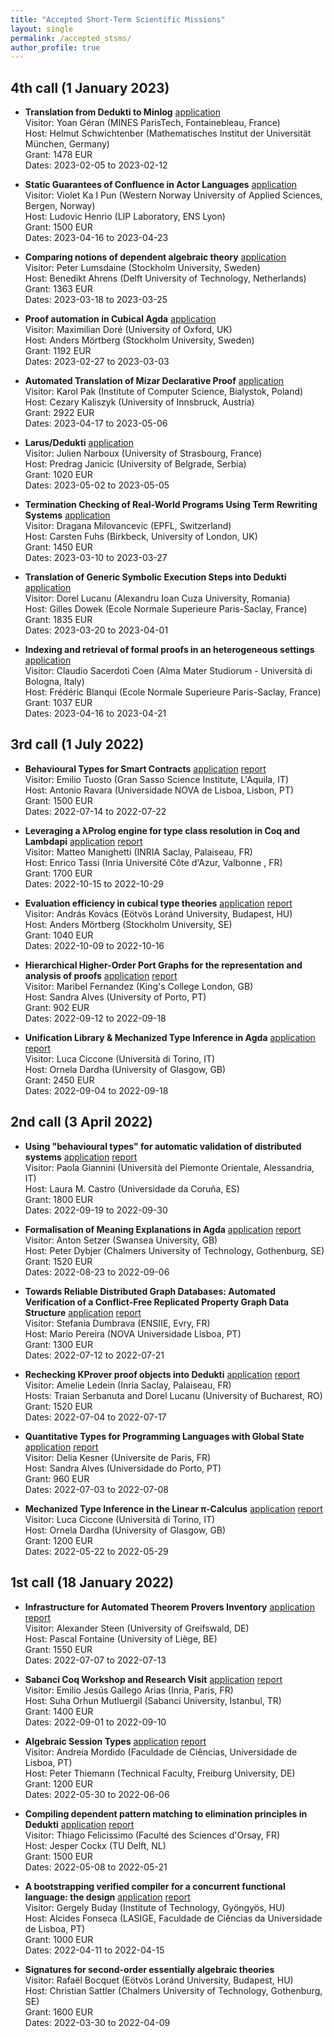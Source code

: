 ```yaml
---
title: "Accepted Short-Term Scientific Missions"
layout: single
permalink: /accepted_stsms/
author_profile: true
---
```


<!--
* **Title** [application](/_pages/stsm/name-app.pdf)   
  Visitor:   
  Host:   
  Grant: 0 EUR  
  Dates: 2023-03-01 to 2023-04-01
-->

## 4th call (1 January 2023)

* **Translation from Dedukti to Minlog** [application](/_pages/stsm/geran-app.pdf)   
  Visitor: Yoan Géran (MINES ParisTech, Fontainebleau, France)   
  Host: Helmut Schwichtenber (Mathematisches Institut der Universität München, Germany)   
  Grant: 1478 EUR  
  Dates: 2023-02-05 to 2023-02-12

* **Static Guarantees of Confluence in Actor Languages** [application](/_pages/stsm/pun-app.pdf)   
  Visitor: Violet Ka I Pun (Western Norway University of Applied Sciences, Bergen, Norway)   
  Host: Ludovic Henrio (LIP Laboratory, ENS Lyon)   
  Grant: 1500 EUR  
  Dates: 2023-04-16 to 2023-04-23

* **Comparing notions of dependent algebraic theory** [application](/_pages/stsm/lumsdaine-app.pdf)   
  Visitor: Peter Lumsdaine (Stockholm University, Sweden)   
  Host: Benedikt Ahrens (Delft University of Technology, Netherlands)   
  Grant: 1363 EUR  
  Dates: 2023-03-18 to 2023-03-25

* **Proof automation in Cubical Agda** [application](/_pages/stsm/dore-app.pdf)   
  Visitor: Maximilian Doré (University of Oxford, UK)   
  Host: Anders Mörtberg (Stockholm University, Sweden)   
  Grant: 1192 EUR  
  Dates: 2023-02-27 to 2023-03-03

* **Automated Translation of Mizar Declarative Proof** [application](/_pages/stsm/pak-app.pdf)   
  Visitor: Karol Pak (Institute of Computer Science, Bialystok, Poland)   
  Host: Cezary Kaliszyk (University of Innsbruck, Austria)   
  Grant: 2922 EUR  
  Dates: 2023-04-17 to 2023-05-06

* **Larus/Dedukti** [application](/_pages/stsm/narboux-app.pdf)   
  Visitor: Julien Narboux (University of Strasbourg, France)   
  Host: Predrag Janicic (University of Belgrade, Serbia)   
  Grant: 1020 EUR  
  Dates: 2023-05-02 to 2023-05-05

* **Termination Checking of Real-World Programs Using Term Rewriting Systems** [application](/_pages/stsm/milovancevic-app.pdf)   
  Visitor: Dragana Milovancevic (EPFL, Switzerland)   
  Host: Carsten Fuhs (Birkbeck, University of London, UK)   
  Grant: 1450 EUR  
  Dates: 2023-03-10 to 2023-03-27

* **Translation of Generic Symbolic Execution Steps into Dedukti** [application](/_pages/stsm/lucanu-app.pdf)   
  Visitor: Dorel Lucanu (Alexandru Ioan Cuza University, Romania)   
  Host: Gilles Dowek (Ecole Normale Superieure Paris-Saclay, France)   
  Grant: 1835 EUR  
  Dates: 2023-03-20 to 2023-04-01

* **Indexing and retrieval of formal proofs in an heterogeneous settings** [application](/_pages/stsm/sacerdoti-app.pdf)   
  Visitor: Claudio Sacerdoti Coen (Alma Mater Studiorum - Università di Bologna, Italy)   
  Host: Frédéric Blanqui (Ecole Normale Superieure Paris-Saclay, France)   
  Grant: 1037 EUR  
  Dates: 2023-04-16 to 2023-04-21

## 3rd call (1 July 2022)

* **Behavioural Types for Smart Contracts** [application](/_pages/stsm/tuosto-app.pdf) [report](/_pages/stsm/tuosto-rep.pdf)   
  Visitor: Emilio Tuosto (Gran Sasso Science Institute, L'Aquila, IT)  
  Host: Antonio Ravara (Universidade NOVA de Lisboa, Lisbon, PT)  
  Grant: 1500 EUR  
  Dates: 2022-07-14 to 2022-07-22

* **Leveraging a λProlog engine for type class resolution in Coq and Lambdapi** [application](/_pages/stsm/manighetti-app.pdf) [report](/_pages/stsm/manighetti-rep.pdf)   
  Visitor: Matteo Manighetti (INRIA Saclay, Palaiseau, FR)  
  Host: Enrico Tassi (Inria Université Côte d'Azur, Valbonne , FR)  
  Grant: 1700 EUR  
  Dates: 2022-10-15 to 2022-10-29

* **Evaluation efficiency in cubical type theories** [application](/_pages/stsm/kovacs-app.pdf) [report](/_pages/stsm/kovacs-rep.pdf)   
  Visitor: András Kovács (Eötvös Loránd University, Budapest, HU)  
  Host: Anders Mörtberg (Stockholm University, SE)  
  Grant: 1040 EUR  
  Dates: 2022-10-09 to 2022-10-16

* **Hierarchical Higher-Order Port Graphs for the representation and analysis of proofs** [application](/_pages/stsm/fernandez-app.pdf) [report](/_pages/stsm/fernandez-rep.pdf)   
  Visitor: Maribel Fernandez (King's College London, GB)  
  Host: Sandra Alves (University of Porto, PT)  
  Grant: 902 EUR  
  Dates: 2022-09-12 to 2022-09-18

* **Unification Library & Mechanized Type Inference in Agda** [application](/_pages/stsm/ciccone2-app.pdf) [report](/_pages/stsm/ciccone2-rep.pdf)   
  Visitor: Luca Ciccone (Università di Torino, IT)  
  Host: Ornela Dardha (University of Glasgow, GB)  
  Grant: 2450 EUR  
  Dates: 2022-09-04 to 2022-09-18

## 2nd call (3 April 2022)

* **Using "behavioural types" for automatic validation of distributed systems** [application](/_pages/stsm/giannini-app.pdf) [report](/_pages/stsm/giannini-rep.pdf)   
  Visitor: Paola Giannini (Università del Piemonte Orientale, Alessandria, IT)  
  Host: Laura M. Castro (Universidade da Coruña, ES)  
  Grant: 1800 EUR  
  Dates: 2022-09-19 to 2022-09-30

* **Formalisation of Meaning Explanations in Agda** [application](/_pages/stsm/setzer-app.pdf) [report](/_pages/stsm/setzer-rep.pdf)   
  Visitor: Anton Setzer (Swansea University, GB)  
  Host: Peter Dybjer (Chalmers University of Technology, Gothenburg, SE)  
  Grant: 1520 EUR  
  Dates: 2022-08-23 to 2022-09-06

* **Towards Reliable Distributed Graph Databases: Automated Verification of a Conflict-Free Replicated Property Graph Data Structure** [application](/_pages/stsm/dumbrava-app.pdf) [report](/_pages/stsm/dumbrava-rep.pdf)   
  Visitor: Stefania Dumbrava (ENSIIE, Evry, FR)  
  Host: Mario Pereira (NOVA Universidade Lisboa, PT)  
  Grant: 1300 EUR  
  Dates: 2022-07-12 to 2022-07-21

* **Rechecking KProver proof objects into Dedukti** [application](/_pages/stsm/ledein-app.pdf) [report](/_pages/stsm/ledein-rep.pdf)   
  Visitor: Amelie Ledein (Inria Saclay, Palaiseau, FR)  
  Hosts: Traian Serbanuta and Dorel Lucanu (University of Bucharest, RO)  
  Grant: 1520 EUR  
  Dates: 2022-07-04 to 2022-07-17

* **Quantitative Types for Programming Languages with Global State** [application](/_pages/stsm/kesner-app.pdf) [report](/_pages/stsm/kesner-rep.pdf)   
  Visitor: Delia Kesner (Universite de Paris, FR)  
  Host: Sandra Alves (Universidade do Porto, PT)  
  Grant: 960 EUR  
  Dates: 2022-07-03 to 2022-07-08

* **Mechanized Type Inference in the Linear π-Calculus** [application](/_pages/stsm/ciccone-app.pdf) [report](/_pages/stsm/ciccone-rep.pdf)   
  Visitor: Luca Ciccone (Università di Torino, IT)  
  Host: Ornela Dardha (University of Glasgow, GB)  
  Grant: 1200 EUR  
  Dates: 2022-05-22 to 2022-05-29

## 1st call (18 January 2022)

* **Infrastructure for Automated Theorem Provers Inventory** [application](/_pages/stsm/steen-app.pdf) [report](/_pages/stsm/steen-rep.pdf)   
  Visitor: Alexander Steen (University of Greifswald, DE)  
  Host: Pascal Fontaine (University of Liège, BE)  
  Grant: 1550 EUR  
  Dates: 2022-07-07 to 2022-07-13

* **Sabanci Coq Workshop and Research Visit** [application](/_pages/stsm/gallego-app.pdf) [report](/_pages/stsm/gallego-rep.pdf)   
  Visitor: Emilio Jesús Gallego Arias (Inria, Paris, FR)  
  Host: Suha Orhun Mutluergil (Sabanci University, Istanbul, TR)  
  Grant: 1400 EUR  
  Dates: 2022-09-01 to 2022-09-10

* **Algebraic Session Types** [application](/_pages/stsm/mordido-app.pdf) [report](/_pages/stsm/mordido-rep.pdf)   
  Visitor: Andreia Mordido (Faculdade de Ciências, Universidade de Lisboa, PT)  
  Host: Peter Thiemann (Technical Faculty, Freiburg University, DE)  
  Grant: 1200 EUR  
  Dates: 2022-05-30 to 2022-06-06

* **Compiling dependent pattern matching to elimination principles in Dedukti** [application](/_pages/stsm/felicissimo-app.pdf) [report](/_pages/stsm/felicissimo-rep.pdf)   
  Visitor: Thiago Felicissimo (Faculté des Sciences d'Orsay, FR)  
  Host: Jesper Cockx (TU Delft, NL)  
  Grant: 1500 EUR  
  Dates: 2022-05-08 to 2022-05-21

* **A bootstrapping verified compiler for a concurrent functional language: the design** [application](/_pages/stsm/buday-app.pdf) [report](/_pages/stsm/buday-rep.pdf)   
  Visitor: Gergely Buday (Institute of Technology, Gyöngyös, HU)  
  Host: Alcides Fonseca (LASIGE, Faculdade de Ciências da Universidade de Lisboa, PT)  
  Grant: 1000 EUR  
  Dates: 2022-04-11 to 2022-04-15

* **Signatures for second-order essentially algebraic theories**  
  Visitor: Rafaël Bocquet (Eötvös Loránd University, Budapest, HU)  
  Host: Christian Sattler (Chalmers University of Technology, Gothenburg, SE)  
  Grant: 1600 EUR  
  Dates: 2022-03-30 to 2022-04-09
